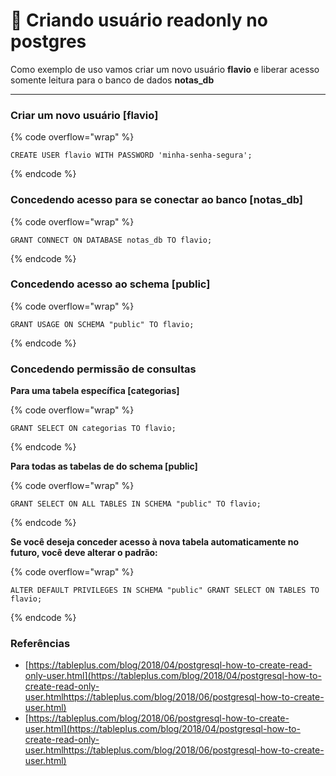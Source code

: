 # 🙍 Criando usuário readonly no postgres

Como exemplo de uso vamos criar um novo usuário **flavio** e liberar acesso somente leitura para o banco de dados **notas\_db**

***

### Criar um novo usuário \[flavio]

{% code overflow="wrap" %}
```plsql
CREATE USER flavio WITH PASSWORD 'minha-senha-segura';
```
{% endcode %}

### **Concedendo acesso para se conectar ao banco \[notas\_db]**

{% code overflow="wrap" %}
```plsql
GRANT CONNECT ON DATABASE notas_db TO flavio;
```
{% endcode %}

### **Concedendo acesso ao schema \[public]**

{% code overflow="wrap" %}
```plsql
GRANT USAGE ON SCHEMA "public" TO flavio;
```
{% endcode %}

### **Concedendo permissão de consultas**

**Para uma tabela específica \[categorias]**

{% code overflow="wrap" %}
```plsql
GRANT SELECT ON categorias TO flavio;
```
{% endcode %}

**Para todas as tabelas de do schema \[public]**

{% code overflow="wrap" %}
```plsql
GRANT SELECT ON ALL TABLES IN SCHEMA "public" TO flavio;
```
{% endcode %}

**Se você deseja conceder acesso à nova tabela automaticamente no futuro, você deve alterar o padrão:**

{% code overflow="wrap" %}
```plsql
ALTER DEFAULT PRIVILEGES IN SCHEMA "public" GRANT SELECT ON TABLES TO flavio;
```
{% endcode %}

### Referências

* [https://tableplus.com/blog/2018/04/postgresql-how-to-create-read-only-user.html](https://tableplus.com/blog/2018/04/postgresql-how-to-create-read-only-user.htmlhttps://tableplus.com/blog/2018/06/postgresql-how-to-create-user.html)
* [https://tableplus.com/blog/2018/06/postgresql-how-to-create-user.html](https://tableplus.com/blog/2018/04/postgresql-how-to-create-read-only-user.htmlhttps://tableplus.com/blog/2018/06/postgresql-how-to-create-user.html)
